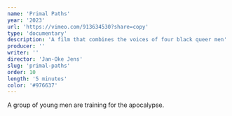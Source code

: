 ```yaml
---
name: 'Primal Paths'
year: '2023'
url: 'https://vimeo.com/913634530?share=copy'
type: 'documentary'
description: 'A film that combines the voices of four black queer men'
producer: ''
writer: ''
director: 'Jan-Oke Jens'
slug: 'primal-paths'
order: 10
length: '5 minutes'
color: '#976637'
---
```


<script>
  import ExternalLink from '$lib/components/Link/ExternalLink.svelte';
  import Link from '$lib/components/Link/Link.svelte';
</script>

A group of young men are training for the apocalypse.

<!-- <div class="hidden-desktop">
<ExternalLink ariaLabel="Watch" href='https://vimeo.com/913634530?share=copy'>Watch</ExternalLink>

![Movie Poster](../../assets/projects/i-was-never-really-here/iwnrh_poster.jpg)

</div> -->
